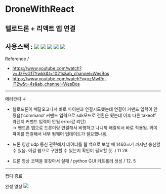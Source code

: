 # DroneWithReact
텔로드론 + 리액트 앱 연결
------
사용스택 : <img src="https://img.shields.io/badge/React-545454?style=flat-square&logo=react&logoColor=0094F5"/> <img src="https://img.shields.io/badge/Styled-Component-545454?style=flat-square&logo=styled-components&logoColor=0094F5"/> <img src="https://img.shields.io/badge/Node.js-545454?style=flat-square&logo=Node.js&logoColor=0094F5"/> <img src="https://img.shields.io/badge/Socket.io-545454?style=flat-square&logo=Socket.io&logoColor=0094F5"/>  <img src="https://img.shields.io/badge/Python-545454?style=flat-square&logo=Python&logoColor=0094F5"/>
------
Reference / 
 * https://www.youtube.com/watch?v=JzFvGf7Ywkk&t=1021s&ab_channel=WesBos
 * https://www.youtube.com/watch?v=ozMwRq-IT2w&t=4s&ab_channel=WesBos
------
에러관리 ↓
   * 텔로드론이 배달오고나서 바로 파이썬과 연결시도했는데 연결이 커맨드 입력이 안됬음('command' 커맨드 입력으로 sdk모드로 전환은 됬는데 이후 다른 takeoff 라던지 커맨드 입력이 안됨 error값 리턴)
   <br /> → 핸드폰 앱으로 드론이랑 연결해서 비행하고 나니까 해결되서 바로 적용됨. 와이파이를 연결해서 내부 펌웨어 업데이트가 필요했나봄.

   * 드론 영상 udp 통신 관련해서 데이터를 웹 백으로 보낼 때 1460크기 까지만 송신할 수 있음. 이걸 웹으로 구현할 수 있는지 확인이 필요할 듯. / 11 28
   
   * 드론 영상 코덱을 못찾아서 실패 / python GUI 커트롤러 생성 / 12. 5
------
캡디 종료

완성 영상
<img src="./images/tello.gif" />
